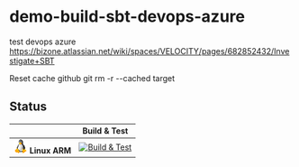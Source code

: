 # demo-build-sbt-devops-azure
test devops azure
https://bizone.atlassian.net/wiki/spaces/VELOCITY/pages/682852432/Investigate+SBT

Reset cache github
git rm -r --cached target

## Status

|   | Build & Test |
|---|:-----:|
|![Linux-arm](docs/res/linux_med.png) **Linux ARM**|[![Build & Test][linux-arm-build-badge]][build]|

[linux-arm-build-badge]: https://dev.azure.com/BizOneDev/Demo/_apis/build/status/BizOneGitHub.demo-build-sbt-devops-azure?branchName=build
[Build]: https://dev.azure.com/BizOneDev/Demo/_build/latest?definitionId=31&branchName=release/build